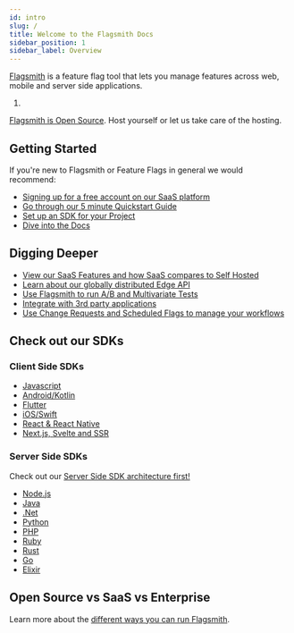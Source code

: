 ```yaml
---
id: intro
slug: /
title: Welcome to the Flagsmith Docs
sidebar_position: 1
sidebar_label: Overview
---
```


[Flagsmith](https://flagsmith.com/) is a feature flag tool that lets you manage features across web, mobile and server
side applications.

1.

[Flagsmith is Open Source](https://github.com/Flagsmith). Host yourself or let us take care of the hosting.

## Getting Started

If you're new to Flagsmith or Feature Flags in general we would recommend:

- [Signing up for a free account on our SaaS platform](https://app.flagsmith.com/signup)
- [Go through our 5 minute Quickstart Guide](quickstart.md)
- [Set up an SDK for your Project](clients/overview.md)
- [Dive into the Docs](basic-features/overview.md)

## Digging Deeper

- [View our SaaS Features and how SaaS compares to Self Hosted](version-comparison.md)
- [Learn about our globally distributed Edge API](advanced-use/edge-api.md)
- [Use Flagsmith to run A/B and Multivariate Tests](advanced-use/ab-testing.md)
- [Integrate with 3rd party applications](integrations/overview.md)
- [Use Change Requests and Scheduled Flags to manage your workflows](advanced-use/change-requests.md)

## Check out our SDKs

### Client Side SDKs

- [Javascript](/clients/javascript)
- [Android/Kotlin](/clients/android)
- [Flutter](/clients/flutter)
- [iOS/Swift](/clients/ios)
- [React & React Native](/clients/react)
- [Next.js, Svelte and SSR](/clients/next-ssr)

### Server Side SDKs

Check out our [Server Side SDK architecture first!](clients/overview.md)

- [Node.js](/clients/server-side?language=nodejs)
- [Java](/clients/server-side?language=java)
- [.Net](/clients/server-side?language=dotnet)
- [Python](/clients/server-side?language=python)
- [PHP](/clients/server-side?language=php)
- [Ruby](/clients/server-side?language=ruby)
- [Rust](/clients/server-side?language=rust)
- [Go](/clients/server-side?language=go)
- [Elixir](/clients/server-side?language=elixir)

## Open Source vs SaaS vs Enterprise

Learn more about the [different ways you can run Flagsmith](version-comparison.md).
